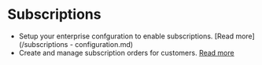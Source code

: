 # Subscriptions
* Setup your enterprise confguration to enable subscriptions. [Read more](/subscriptions - configuration.md)
* Create and manage subscription orders for customers. [Read more](subscriptions-creating-and-managing-orders.md)

